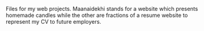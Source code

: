 Files for my web projects.
Maanaidekhi stands for a website which presents homemade candles while the other are fractions of a resume website to represent my CV to future employers.
